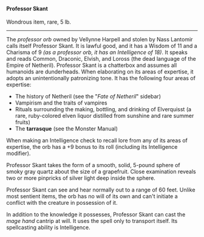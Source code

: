#### Professor Skant

Wondrous item, rare, 5 lb.

---

The *professor orb* owned by Vellynne Harpell and stolen by Nass Lantomir calls itself Professor Skant. It is lawful good, and it has a Wisdom of 11 and a Charisma of 9 *(as a professor orb, it has an Intelligence of 18)*. It speaks and reads Common, Draconic, Elvish, and Loross (the dead language of the Empire of Netheril). Professor Skant is a chatterbox and assumes all humanoids are dunderheads. When elaborating on its areas of expertise, it adopts an unintentionally patronizing tone. It has the following four areas of expertise:

- The history of Netheril (see the "*Fate of Netheril*" sidebar)
- Vampirism and the traits of vampires
- Rituals surrounding the making, bottling, and drinking of Elverquisst (a rare, ruby-colored elven liquor distilled from sunshine and rare summer fruits)
- The **tarrasque** (see the Monster Manual)

When making an Intelligence check to recall lore from any of its areas of expertise, the orb has a +9 bonus to its roll (including its Intelligence modifier).

Professor Skant takes the form of a smooth, solid, 5-pound sphere of smoky gray quartz about the size of a grapefruit. Close examination reveals two or more pinpricks of silver light deep inside the sphere.

Professor Skant can see and hear normally out to a range of 60 feet. Unlike most sentient items, the orb has no will of its own and can't initiate a conflict with the creature in possession of it.

In addition to the knowledge it possesses, Professor Skant can cast the *mage hand* cantrip at will. It uses the spell only to transport itself. Its spellcasting ability is Intelligence.